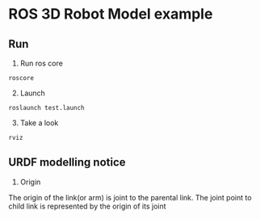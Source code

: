 # ROS 3D Robot Model example
## Run
1. Run ros core
~~~
roscore
~~~

2. Launch
~~~
roslaunch test.launch
~~~

3. Take a look
~~~
rviz
~~~

## URDF modelling notice
1. Origin

The origin of the link(or arm) is joint to the parental link. The joint point to child link is represented by the origin of its joint



